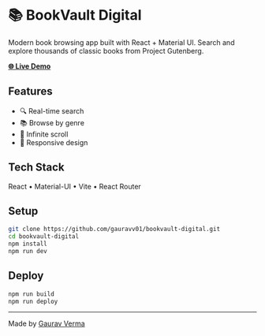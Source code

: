 # 📚 BookVault Digital

Modern book browsing app built with React + Material UI. Search and explore thousands of classic books from Project Gutenberg.

**[🌐 Live Demo](https://gauravv01.github.io/bookvault-digital)**

## Features
- 🔍 Real-time search
- 📚 Browse by genre  
- 🔄 Infinite scroll
- 📱 Responsive design

## Tech Stack
React • Material-UI • Vite • React Router

## Setup
```bash
git clone https://github.com/gauravv01/bookvault-digital.git
cd bookvault-digital
npm install
npm run dev
```

## Deploy
```bash
npm run build
npm run deploy
```

---
Made by [Gaurav Verma](https://github.com/gauravv01)